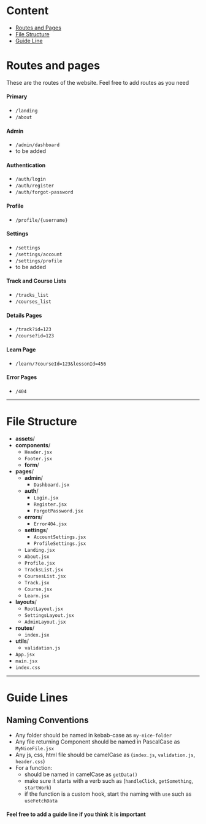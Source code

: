 # Content

- [Routes and Pages](#routes-and-pages)
- [File Structure](#file-structure)
- [Guide Line](#guide-lines)

# Routes and pages

These are the routes of the website. Feel free to add routes as you need

#### Primary

- `/landing`
- `/about`

#### Admin

- `/admin/dashboard`
- to be added

#### Authentication

- `/auth/login`
- `/auth/register`
- `/auth/forgot-password`

#### Profile

- `/profile/{username}`

#### Settings

- `/settings`
- `/settings/account`
- `/settings/profile`
- to be added

#### Track and Course Lists

- `/tracks_list`
- `/courses_list`

#### Details Pages

- `/track?id=123`
- `/course?id=123`

#### Learn Page

- `/learn/?courseId=123&lessonId=456`

#### Error Pages

- `/404`

---

# File Structure

- **assets**/
- **components**/
  - `Header.jsx`
  - `Footer.jsx`
  - **form**/
- **pages**/
  - **admin**/
    - `Dashboard.jsx`
  - **auth**/
    - `Login.jsx`
    - `Register.jsx`
    - `ForgotPassword.jsx`
  - **errors**/
    - `Error404.jsx`
  - **settings**/
    - `AccountSettings.jsx`
    - `ProfileSettings.jsx`
  - `Landing.jsx`
  - `About.jsx`
  - `Profile.jsx`
  - `TracksList.jsx`
  - `CoursesList.jsx`
  - `Track.jsx`
  - `Course.jsx`
  - `Learn.jsx`
- **layouts**/
  - `RootLayout.jsx`
  - `SettingsLayout.jsx`
  - `AdminLayout.jsx`
- **routes**/
  - `index.jsx`
- **utils**/
  - `validation.js`
- `App.jsx`
- `main.jsx`
- `index.css`

---

# Guide Lines

## Naming Conventions

- Any folder should be named in kebab-case as `my-nice-folder`
- Any file returning Component should be named in PascalCase as `MyNiceFile.jsx`
- Any js, css, html file should be camelCase as (`index.js`, `validation.js`, `header.css`)
- For a function:
  - should be named in camelCase as `getData()`
  - make sure it starts with a verb such as (`handleClick`, `getSomething`, `startWork`)
  - if the function is a custom hook, start the naming with `use` such as `useFetchData`

#### Feel free to add a guide line if you think it is important
